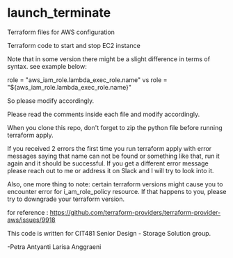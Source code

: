 # launch_terminate
Terraform files for AWS configuration

Terraform code to start and stop EC2 instance

Note that in some version there might be a slight difference in terms of syntax. see example below:

role = "aws_iam_role.lambda_exec_role.name" vs role = "${aws_iam_role.lambda_exec_role.name}"

So please modify accordingly.

Please read the comments inside each file and modify accordingly.

When you clone this repo, don't forget to zip the python file before running terraform apply.

If you received 2 errors the first time you run terraform apply with error messages saying that name can not be found or something like that, run it again and it should be successful. If you get a different error message please reach out to me or address it on Slack and I will try to look into it. 

Also, one more thing to note: certain terraform versions might cause you to encounter error for i_am_role_policy resource. If that happens to you, please try to downgrade your terraform version.

for reference : https://github.com/terraform-providers/terraform-provider-aws/issues/9918 

This code is written for CIT481 Senior Design - Storage Solution group.

-Petra Antyanti Larisa Anggraeni
